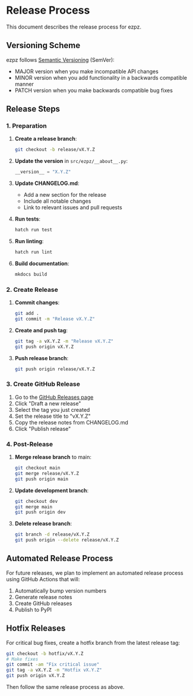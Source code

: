 # Release Process

This document describes the release process for ezpz.

## Versioning Scheme

ezpz follows [Semantic Versioning](https://semver.org/) (SemVer):

- MAJOR version when you make incompatible API changes
- MINOR version when you add functionality in a backwards compatible manner
- PATCH version when you make backwards compatible bug fixes

## Release Steps

### 1. Preparation

1. **Create a release branch**:
   ```bash
   git checkout -b release/vX.Y.Z
   ```

2. **Update the version** in `src/ezpz/__about__.py`:
   ```python
   __version__ = "X.Y.Z"
   ```

3. **Update CHANGELOG.md**:
   - Add a new section for the release
   - Include all notable changes
   - Link to relevant issues and pull requests

4. **Run tests**:
   ```bash
   hatch run test
   ```

5. **Run linting**:
   ```bash
   hatch run lint
   ```

6. **Build documentation**:
   ```bash
   mkdocs build
   ```

### 2. Create Release

1. **Commit changes**:
   ```bash
   git add .
   git commit -m "Release vX.Y.Z"
   ```

2. **Create and push tag**:
   ```bash
   git tag -a vX.Y.Z -m "Release vX.Y.Z"
   git push origin vX.Y.Z
   ```

3. **Push release branch**:
   ```bash
   git push origin release/vX.Y.Z
   ```

### 3. Create GitHub Release

1. Go to the [GitHub Releases page](https://github.com/saforem2/ezpz/releases)
2. Click "Draft a new release"
3. Select the tag you just created
4. Set the release title to "vX.Y.Z"
5. Copy the release notes from CHANGELOG.md
6. Click "Publish release"

### 4. Post-Release

1. **Merge release branch** to main:
   ```bash
   git checkout main
   git merge release/vX.Y.Z
   git push origin main
   ```

2. **Update development branch**:
   ```bash
   git checkout dev
   git merge main
   git push origin dev
   ```

3. **Delete release branch**:
   ```bash
   git branch -d release/vX.Y.Z
   git push origin --delete release/vX.Y.Z
   ```

## Automated Release Process

For future releases, we plan to implement an automated release process using GitHub Actions that will:

1. Automatically bump version numbers
2. Generate release notes
3. Create GitHub releases
4. Publish to PyPI

## Hotfix Releases

For critical bug fixes, create a hotfix branch from the latest release tag:

```bash
git checkout -b hotfix/vX.Y.Z
# Make fixes
git commit -am "Fix critical issue"
git tag -a vX.Y.Z -m "Hotfix vX.Y.Z"
git push origin vX.Y.Z
```

Then follow the same release process as above.